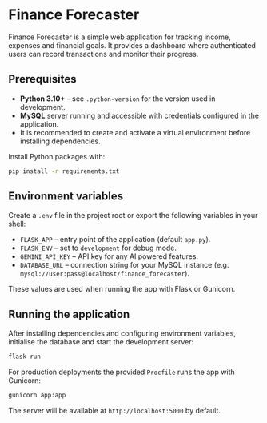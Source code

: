 # Finance Forecaster

Finance Forecaster is a simple web application for tracking income, expenses and financial goals. It provides a dashboard where authenticated users can record transactions and monitor their progress.

## Prerequisites

- **Python 3.10+** - see `.python-version` for the version used in development.
- **MySQL** server running and accessible with credentials configured in the application.
- It is recommended to create and activate a virtual environment before installing dependencies.

Install Python packages with:

```bash
pip install -r requirements.txt
```

## Environment variables

Create a `.env` file in the project root or export the following variables in your shell:

- `FLASK_APP` – entry point of the application (default `app.py`).
- `FLASK_ENV` – set to `development` for debug mode.
- `GEMINI_API_KEY` – API key for any AI powered features.
- `DATABASE_URL` – connection string for your MySQL instance (e.g. `mysql://user:pass@localhost/finance_forecaster`).

These values are used when running the app with Flask or Gunicorn.

## Running the application

After installing dependencies and configuring environment variables, initialise the database and start the development server:

```bash
flask run
```

For production deployments the provided `Procfile` runs the app with Gunicorn:

```bash
gunicorn app:app
```

The server will be available at `http://localhost:5000` by default.
